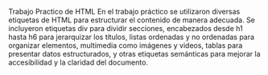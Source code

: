 Trabajo Practico de HTML
En el trabajo práctico se utilizaron diversas etiquetas de HTML para estructurar el contenido de manera adecuada.
Se incluyeron etiquetas div para dividir secciones, encabezados desde h1 hasta h6 para jerarquizar los títulos, 
listas ordenadas y no ordenadas para organizar elementos, multimedia como imágenes y videos, tablas para presentar datos estructurados, y otras etiquetas semánticas para mejorar la accesibilidad y la claridad del documento.
